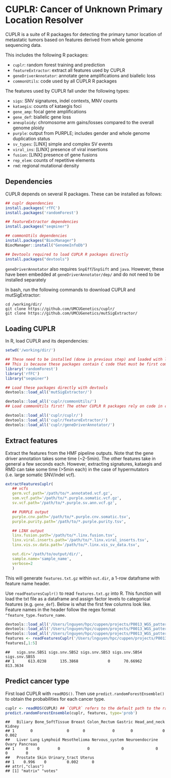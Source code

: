 CUPLR: Cancer of Unknown Primary Location Resolver
================

CUPLR is a suite of R packages for detecting the primary tumor location
of metastatic tumors based on features derived from whole genome
sequencing data.

This includes the following R packages:

  - `cuplr`: random forest training and prediction
  - `featureExtractor`: extract all features used by CUPLR
  - `geneDriverAnnotator`: annotate gene amplifications and biallelic
    loss
  - `commonUtils`: code used by all CUPLR R packages

The features used by CUPLR fall under the following types:

  - `sigs`: SNV signatures, indel contexts, MNV counts
  - `kataegis`: counts of kataegis foci
  - `gene_amp`: focal gene amplifications
  - `gene_def`: biallelic gene loss
  - `aneuploidy`: chromosome arm gains/losses compared to the overall
    genome ploidy
  - `purple`: output from PURPLE; includes gender and whole genome
    duplication status
  - `sv_types`: \[LINX\] simple and complex SV events
  - `viral_ins`: \[LINX\] presence of viral insertions
  - `fusion`: \[LINX\] presence of gene fusions
  - `rep_elem`: counts of repetitive elements
  - `rmd`: regional mutational density

## Dependencies

CUPLR depends on several R packages. These can be installed as follows:

``` r
## cuplr dependencies
install.packages('rfFC')
install.packages('randomForest')

## featureExtractor dependencies
install.packages("seqminer")

## commonUtils dependencies
install.packages("BiocManager")
BiocManager::install("GenomeInfoDb")

## Devtools required to load CUPLR R packages directly
install.packages("devtools")
```

`geneDriverAnnotator` also requires `SnpEff`/`SnpSift` and `java`.
However, these have been embedded at `geneDriverAnnotator/dep/` and do
not need to be installed separately

In bash, run the following commands to download CUPLR and
mutSigExtractor:

    cd /working/dir/
    git clone https://github.com/UMCUGenetics/cuplr/
    git clone https://github.com/UMCUGenetics/mutSigExtractor/

## Loading CUPLR

In R, load CUPLR and its dependencies:

``` r
setwd('/working/dir/')

## These need to be installed (done in previous step) and loaded with library()
## This is because these packages contain C code that must be first compiled
library('randomForest')
library('rfFC')
library("seqminer")

## Load these packages directly with devtools
devtools::load_all('mutSigExtractor/') 

devtools::load_all('cuplr/commonUtils/')
## Load commonUtils first! The other CUPLR R packages rely on code in commonUtils

devtools::load_all('cuplr/cuplr/')
devtools::load_all('cuplr/featureExtractor/')
devtools::load_all('cuplr/geneDriverAnnotator/')
```

## Extract features

Extract the features from the HMF pipeline outputs. Note that the gene
driver annotation takes some time (\~2-5min). The other features take in
general a few seconds each. However, extracting signatures, kataegis and
RMD can take some time (\>5min each) in the case of hypermutators
(i.e. large somatic SNV/indel vcf).

``` r
extractFeaturesCuplr(
   ## vcfs
   germ.vcf.path='/path/to/*.annotated.vcf.gz',
   som.vcf.path='/path/to/*.purple.somatic.vcf.gz',
   sv.vcf.path='/path/to/*.purple.sv.ann.vcf.gz',

   ## PURPLE output
   purple.cnv.path='/path/to/*.purple.cnv.somatic.tsv',
   purple.purity.path='/path/to/*.purple.purity.tsv',

   ## LINX output
   linx.fusion.path='/path/to/*.linx.fusion.tsv',
   linx.viral.inserts.path='/path/to/*.linx.viral_inserts.tsv',
   linx.vis.sv.data.path='/path/to/*.linx.vis_sv_data.tsv',

   out.dir='/path/to/output/dir/', 
   sample.name='sample_name', 
   verbose=2
   )
```

This will generate `features.txt.gz` within `out.dir`, a 1-row dataframe
with feature name header.

Use `readFeaturesCuplr()` to read `features.txt.gz` into R. This
function will load the txt file as a dataframe and assign factor levels
to categorical features (e.g. `gene_def`). Below is what the first few
columns look like. Feature names in the header follow the regex format
`^feature_type.feature_name`.

``` r
devtools::load_all('/Users/lnguyen/hpc/cuppen/projects/P0013_WGS_patterns_Diagn/CUPs_classifier/processed/cuplr/commonUtils/')
devtools::load_all('/Users/lnguyen/hpc/cuppen/projects/P0013_WGS_patterns_Diagn/CUPs_classifier/processed/cuplr/featureExtractor/')
devtools::load_all('/Users/lnguyen/hpc/cuppen/projects/P0013_WGS_patterns_Diagn/CUPs_classifier/processed/cuplr/cuplr/')
features <- readFeaturesCuplr('/Users/lnguyen/hpc/cuppen/projects/P0013_WGS_patterns_Diagn/CUPs_classifier/processed/cuplr/featureExtractor/test/CPCT02020731T/features.txt.gz')
features[,1:5]
```

    ##   sigs.snv.SBS1 sigs.snv.SBS2 sigs.snv.SBS3 sigs.snv.SBS4 sigs.snv.SBS5
    ## 1      613.0238      135.3868             0      70.66962      813.3634

## Predict cancer type

First load CUPLR with `readRDS()`. Then use
`predict.randomForestEnsemble()` to obtain the probabilities for each
cancer type.

``` r
cuplr <- readRDS(CUPLR) ## `CUPLR` refers to the default path to the random forest model
predict.randomForestEnsemble(cuplr, features, type='prob')
```

    ##   Biliary Bone_SoftTissue Breast Colon_Rectum Gastric Head_and_neck Kidney
    ## 1       0               0      0            0       0             0  0.002
    ##   Liver Lung Lymphoid Mesothelioma Nervous_system Neuroendocrine Ovary Pancreas
    ## 1     0    0        0            0              0              0     0        0
    ##   Prostate Skin Urinary_tract Uterus
    ## 1    0.996    0         0.002      0
    ## attr(,"class")
    ## [1] "matrix" "votes"

